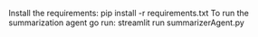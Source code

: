 Install the requirements: pip install -r requirements.txt
To run the summarization agent go run:  streamlit run summarizerAgent.py